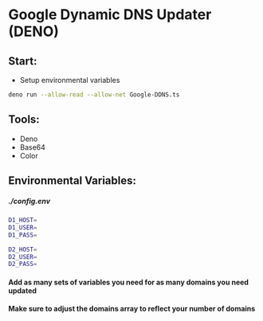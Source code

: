 # Google Dynamic DNS Updater (DENO)

## Start:

- Setup environmental variables

```bash
deno run --allow-read --allow-net Google-DDNS.ts
```

## Tools:

- Deno
- Base64
- Color

## Environmental Variables:

##### ./config.env

```bash
D1_HOST=
D1_USER=
D1_PASS=

D2_HOST=
D2_USER=
D2_PASS=
```

#### Add as many sets of variables you need for as many domains you need updated

#### Make sure to adjust the domains array to reflect your number of domains
